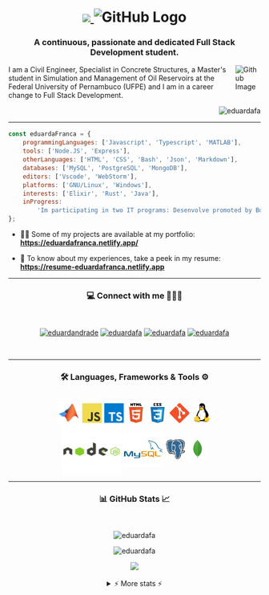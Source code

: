 <!-- <h1 align="center">Hi there 👋, I'm Eduarda França!</h1> -->

<h1 align="center">
  <a href="https://git.io/typing-svg">
    <img src="https://readme-typing-svg.herokuapp.com?size=36&color=F7078A&center=true&width=1000&lines=Hi%2C+there!+%F0%9F%91%8B+;Welcome+to+my+GitHub+profile!+;I'm+Eduarda+Fran%C3%A7a...;Nice+to+meet+you!+">
  </a><img src="https://github.com/raghavk16/raghavk16/blob/master/octo.gif" alt="GitHub Logo" width="5%"/>
</h1>

<h3 align="center">A continuous, passionate and dedicated Full Stack Development student.</h3><img width="10%" align="right" alt="Github Image" src="https://github.com/SP-XD/SP-XD/blob/main/images/linux_rounded.gif?raw=true" />

I am a Civil Engineer, Specialist in Concrete Structures, a Master's student in Simulation and Management of Oil Reservoirs at the Federal University of Pernambuco (UFPE) and I am in a career change to Full Stack Development. 

<p align="right"> <img src="https://komarev.com/ghpvc/?username=eduardafa&label=Profile%20views&color=0e75b6&style=flat" alt="eduardafa" /> </p>

<!-- - 🌱 I’m currently learning **JavaScript / Node.js / MySQL / MongoDB**
 -->

<hr>

```javascript
const eduardaFranca = {
    programmingLanguages: ['Javascript', 'Typescript', 'MATLAB'],
    tools: ['Node.JS', 'Express'],
    otherLanguages: ['HTML', 'CSS', 'Bash', 'Json', 'Markdown'],
    databases: ['MySQL', 'PostgreSQL', 'MongoDB'],
    editors: ['Vscode', 'WebStorm'],
    platforms: ['GNU/Linux', 'Windows'],
    interests: ['Elixir', 'Rust', 'Java'],
    inProgress:
        'Im participating in two IT programs: Desenvolve promoted by Boticário Group and Luiza <code> promoted by Luizalabs',
};
```

- 👨‍💻 Some of my projects are available at my portfolio: **https://eduardafranca.netlify.app/**

- 📑 To know about my experiences, take a peek in my resume: **https://resume-eduardafranca.netlify.app**

<hr>
<h3 align="center">💻 Connect with me 👩🏻‍💻</h3>
<div>
  <br>
<p align="center">
<a href="https://linkedin.com/in/eduardandrade" target="blank"><img align="center" src="https://raw.githubusercontent.com/rahuldkjain/github-profile-readme-generator/master/src/images/icons/Social/linked-in-alt.svg" alt="eduardandrade" height="30" width="40" /></a>
<a href="https://dev.to/eduardafa" target="blank"><img align="center" src="https://raw.githubusercontent.com/rahuldkjain/github-profile-readme-generator/master/src/images/icons/Social/devto.svg" alt="eduardafa" height="30" width="40" /></a>
<a href="mailto:eduardafandrade@gmail.com" target="blank"><img align="center" src="https://cdn-icons-png.flaticon.com/512/281/281769.png" alt="eduardafa" height="35" width="35" /></a>
<a href="https://api.whatsapp.com/send?phone=+5586999691842&text=Oi! Podemos conversar?" target="blank"><img align="center" src="https://raw.githubusercontent.com/rahuldkjain/github-profile-readme-generator/master/src/images/icons/Social/whatsapp.svg" alt="eduardafa" height="30" width="40" /></a>
</p><br>
</div>

<hr>
<h3 align="center">🛠 Languages, Frameworks & Tools ⚙️</h3>
<!-- <h3 align="center">Languages and Tools:</h3> -->
<div align="center" style="display: inline_block">
  <br>
  <img align="center" src="https://raw.githubusercontent.com/devicons/devicon/master/icons/matlab/matlab-original.svg" alt="linux" width="45" height="45"/>
  <img align="center" src="https://raw.githubusercontent.com/devicons/devicon/master/icons/javascript/javascript-original.svg" alt="javascript" width="40" height="40"/>
  <img align="center" src="https://raw.githubusercontent.com/devicons/devicon/master/icons/typescript/typescript-original.svg" alt="typescript" width="40" height="40"/> 
  <img align="center" src="https://raw.githubusercontent.com/devicons/devicon/master/icons/html5/html5-original-wordmark.svg" alt="html5" width="40" height="40"/>
  <img align="center" src="https://raw.githubusercontent.com/devicons/devicon/master/icons/css3/css3-original-wordmark.svg" alt="css3" width="40" height="40"/>
  <img align="center" src="https://raw.githubusercontent.com/devicons/devicon/master/icons/git/git-original.svg" alt="git" width="40" height="40"/>
  <img align="center" src="https://raw.githubusercontent.com/devicons/devicon/master/icons/linux/linux-original.svg" alt="linux" width="40" height="40"/>
  <br>
  
  <img align="center" src="https://raw.githubusercontent.com/devicons/devicon/master/icons/nodejs/nodejs-original-wordmark.svg" alt="nodejs" width="120" height="100"/>
  <img align="center" src="https://raw.githubusercontent.com/devicons/devicon/master/icons/mysql/mysql-original-wordmark.svg" alt="mysql" width="80" height="70"/>
  <img align="center" src="https://raw.githubusercontent.com/devicons/devicon/master/icons/postgresql/postgresql-original.svg" alt="postgresql" width="40" height="40"/>  
  <img align="center" src="https://raw.githubusercontent.com/devicons/devicon/master/icons/mongodb/mongodb-original.svg" alt="mongodb" width="40" height="40"/>

</div>

<hr>
<h3 align="center">📊 GitHub Stats 📈</h3>
<br>
 
<!--START_SECTION:waka-->
<!--END_SECTION:waka-->

<p align="center"><img src="https://github-readme-stats-eduardafa.vercel.app/api/top-langs/?username=eduardafa&count_private=true&title_color=fe428e&text_color=a9fef7&icon_color=f8d847&bg_color=141321&show_icons=true&hide=smarty,c%2B%2B,shell,perl,pug" alt="eduardafa" /></p>

<p align="center"><img src="https://github-readme-stats-eduardafa.vercel.app/api?username=eduardafa&count_private=true&theme=radical" alt="eduardafa" /></p>

<p align="center">
<img src="https://wakatime.com/share/@4ad3554f-f342-4364-918e-3a86e91ec684/ba2672c7-809e-4af4-bbd3-a9d622388eb1.svg" width="500px">
</p>

<!-- <p align="center"><img align="center" src="https://github-readme-streak-stats.herokuapp.com/?user=eduardafa&title_color=fe428e&text_color=a9fef7&icon_color=f8d847&bg_color=141321" alt="eduardafa" /></p> -->

<details>
  <summary align="center">⚡ More stats ⚡</summary>
    <br>
    <p align="center"><img align="center" src="http://github-profile-summary-cards.vercel.app/api/cards/profile-details?username=eduardafa&theme=radical" /></p>
    <img src="https://activity-graph.herokuapp.com/graph?username=eduardafa&theme=react-dark&bg_color=141321&hide_border=true" width="100%"/>
</details>
